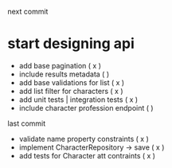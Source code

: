 next commit

# start designing api

- add base pagination ( x )
- include results metadata ( )
- add base validations for list ( x )
- add list filter for characters ( x )
- add unit tests | integration tests ( x )
- include character profession endpoint ( )

last commit

- validate name property constraints ( x )
- implement CharacterRepository -> save ( x )
- add tests for Character att contraints ( x )
